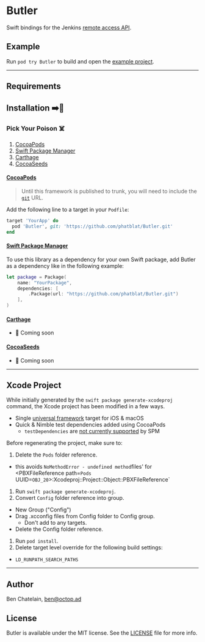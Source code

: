 # Butler

Swift bindings for the Jenkins
[remote access API](https://wiki.jenkins-ci.org/display/JENKINS/Remote+access+API).

## Example

Run `pod try Butler` to build and open the [example project](Example).

------

## Requirements

## Installation ➡️🔨

### Pick Your Poison ☠️

1. [CocoaPods](#cocoapods)
1. [Swift Package Manager](#swift-package-manager)
1. [Carthage](#carthage)
1. [CocoaSeeds](#cocoaseeds)

#### [CocoaPods](https://cocoapods.org)

> Until this framework is published to trunk, you will need to include the
[`git`](https://guides.cocoapods.org/syntax/podfile.html#pod) URL.

Add the following line to a target in your `Podfile`:

```ruby
target 'YourApp' do
  pod 'Butler', git: 'https://github.com/phatblat/Butler.git'
end
```

#### [Swift Package Manager](https://swift.org/package-manager/)

To use this library as a dependency for your own Swift package, add Butler as a
dependency like in the following example:

```swift
let package = Package(
    name: "YourPackage",
    dependencies: [
        .Package(url: "https://github.com/phatblat/Butler.git")
    ],
)
```

#### [Carthage](https://github.com/Carthage/Carthage)

- 🚧 Coming soon

#### [CocoaSeeds](https://github.com/devxoul/CocoaSeeds)

- 🚧 Coming soon

------

## Xcode Project

While initially generated by the `swift package generate-xcodeproj` command,
the Xcode project has been modified in a few ways.

- Single [universal framework](http://colemancda.github.io/2015/02/11/universal-ios-osx-framework)
target for iOS & macOS
- Quick & Nimble test dependencies added using CocoaPods
  - `testDependencies` are
  [not currently supported](https://stackoverflow.com/questions/41401753/test-only-dependencies-when-using-the-swift-package-manager#answer-41407032)
  by SPM

Before regenerating the project, make sure to:

1. Delete the `Pods` folder reference.
  - this avoids `
NoMethodError - undefined method `files' for <PBXFileReference path=`Pods` UUID=`OBJ_20`>:Xcodeproj::Project::Object::PBXFileReference`
1. Run `swift package generate-xcodeproj`.
1. Convert `Config` folder reference into group.
  - New Group ("Config")
  - Drag .xcconfig files from Config folder to Config group.
    - Don't add to any targets.
  - Delete the Config folder reference.
1. Run `pod install`.
1. Delete target level override for the following build settings:
  - `LD_RUNPATH_SEARCH_PATHS`

------

## Author

Ben Chatelain, ben@octop.ad

## License

Butler is available under the MIT license. See the [LICENSE](LICENSE) file for more info.
